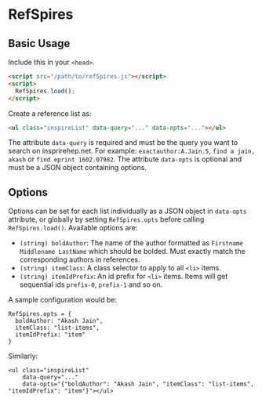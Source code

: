 # RefSpires

## Basic Usage

Include this in your `<head>`.

```html
<script src="/path/to/refSpires.js"></script>
<script>
  RefSpires.load();
</script>
```

Create a reference list as:

```html
<ul class="inspireList" data-query="..." data-opts="..."></ul>
```

The attribute `data-query` is required and must be the query you want to search on insprirehep.net. For example: `exactauthor:A.Jain.5`, `find a jain, akash` or `find eprint 1602.07982`. The attribute `data-opts` is optional and must be a JSON object containing options.

## Options

Options can be set for each list individually as a JSON object in `data-opts` attribute, or globally by setting `RefSpires.opts` before calling `RefSpires.load()`. Available options are:

- `(string) boldAuthor`: The name of the author formatted as `Firstname Middlename LastName` which should be bolded. Must exactly match the corresponding authors in references.
- `(string) itemClass`: A class selector to apply to all `<li>` items.
- `(string) itemIdPrefix`: An id prefix for `<li>` items. Items will get sequential ids `prefix-0`, `prefix-1` and so on.

A sample configuration would be:
```
RefSpires.opts = {
  boldAuthor: "Akash Jain",
  itemClass: "list-items",
  itemIdPrefix: "item"
}
```

Similarly:
```
<ul class="inspireList" 
    data-query="..." 
    data-opts="{"boldAuthor": "Akash Jain", "itemClass": "list-items", "itemIdPrefix": "item"}"></ul>
```
